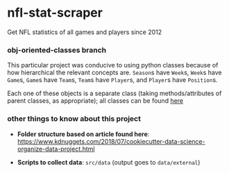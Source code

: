 nfl-stat-scraper
================
Get NFL statistics of all games and players since 2012

### obj-oriented-classes branch
This particular project was conducive to using python classes because of how hierarchical the relevant concepts are. `Season`s have  `Week`s, `Week`s have `Game`s, `Game`s have `Team`s, `Team`s have `Player`s, and `Player`s have `Position`s. 

Each one of these objects is a separate class (taking methods/attributes of parent classes, as appropriate); all classes can be found [here](https://github.com/b-o-l-l-a/nfl-stat-scraper/tree/obj-oriented-classes/src/data/classes)

### other things to know about this project
- __Folder structure based on article found here__: https://www.kdnuggets.com/2018/07/cookiecutter-data-science-organize-data-project.html

- __Scripts to collect data__: `src/data` (output goes to `data/external`)
